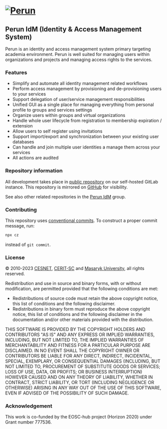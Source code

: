 # [![Perun](https://webcentrum.muni.cz/media/3153530/perun.svg)](https://perun-aai.org)

## Perun IdM (Identity & Access Management System)

Perun is an identity and access management system primary targeting academia environment. Perun is well suited for managing users within organizations and projects and managing access rights to the services.

### Features

- Simplify and automate all identity management related workflows
- Perform access management by provisioning and de-provisioning users to your services
- Support delegation of user/service management responsibilities
- Unified GUI as a single place for managing everything from personal profile to groups and services settings
- Organize users within groups and virtual organizations
- Handle whole user lifecycle from registration to membership expiration / extension
- Allow users to self register using invitations
- Support import/export and synchronization between your existing user databases
- Can handle and join multiple user identities a manage them across your services
- All actions are audited

### Repository information

All development takes place in [public repository](https://gitlab.ics.muni.cz/perun/perun-idm/perun) on our self-hosted GitLab instance. This repository is mirrored on [GitHub](https://github.com/CESNET/perun) for visibility.

See also other related repositories in the [Perun IdM](https://gitlab.ics.muni.cz/perun/perun-idm) group.

### Contributing

This repository uses [conventional commits](https://www.conventionalcommits.org/en/v1.0.0/). To construct a proper commit message, run:

```sh
npx cz
```

instead of `git commit`.

### License

&copy; 2010-2023 [CESNET](https://www.cesnet.cz/?lang=en), [CERIT-SC](https://www.cerit-sc.cz/en/index.html) and [Masaryk University](https://www.muni.cz/en), all rights reserved.

Redistribution and use in source and binary forms, with or without modification, are permitted provided that the following conditions are met:

- Redistributions of source code must retain the above copyright notice, this list of conditions and the following disclaimer.
- Redistributions in binary form must reproduce the above copyright notice, this list of conditions and the following disclaimer in the documentation and/or other materials provided with the distribution.

THIS SOFTWARE IS PROVIDED BY THE COPYRIGHT HOLDERS AND
CONTRIBUTORS "AS IS" AND ANY EXPRESS OR IMPLIED WARRANTIES,
INCLUDING, BUT NOT LIMITED TO, THE IMPLIED WARRANTIES OF
MERCHANTABILITY AND FITNESS FOR A PARTICULAR PURPOSE ARE
DISCLAIMED. IN NO EVENT SHALL THE COPYRIGHT OWNER OR CONTRIBUTORS
BE LIABLE FOR ANY DIRECT, INDIRECT, INCIDENTAL, SPECIAL,
EXEMPLARY, OR CONSEQUENTIAL DAMAGES (INCLUDING, BUT NOT LIMITED
TO, PROCUREMENT OF SUBSTITUTE GOODS OR SERVICES; LOSS OF USE,
DATA, OR PROFITS; OR BUSINESS INTERRUPTION) HOWEVER CAUSED AND ON
ANY THEORY OF LIABILITY, WHETHER IN CONTRACT, STRICT LIABILITY,
OR TORT (INCLUDING NEGLIGENCE OR OTHERWISE) ARISING IN ANY WAY
OUT OF THE USE OF THIS SOFTWARE, EVEN IF ADVISED OF THE
POSSIBILITY OF SUCH DAMAGE.

### Acknowledgement

This work is co-funded by the EOSC-hub project (Horizon 2020) under Grant number 777536.
